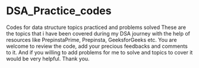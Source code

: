 # DSA_Practice_codes
Codes for data structure topics practiced and problems solved
These are the topics that i have been covered during my DSA journey with the help of resources like PrepinstaPrime, Prepinsta, GeeksforGeeks etc.
You are welcome to review the code, add your precious feedbacks and comments to it.
And if you willing to add problems for me to solve and topics to cover it would be very helpful.
Thank you.
